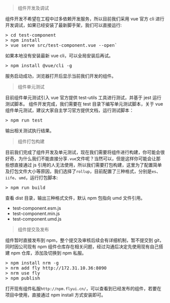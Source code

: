 > 组件开发及调试

组件开发不希望在工程中过多依赖开发服务，所以目前我们采用 vue 官方 cli 进行开发调试，如果已经安装了最新脚手架，我们可以直接运行:

<pre>
> cd test-component
> npm install
> vue serve src/test-component.vue --open`
</pre>

如果本地没有安装最新 vue cli，可以全局安装后再试。

<pre>
> npm install @vue/cli -g
</pre>

服务启动成功，浏览器打开后显示当前我们开发的组件。

> 组件单元测试

目前组件单元测试引入 vue 官方提供 test-utils 工具进行测试，并基于 jest 运行测试脚本。
组件开发完成，我们需要在 test 目录下编写单元测试脚本，关于 vue 组件单元测试，建议大家自主学习官方提供文档，运行测试脚本：

<pre>
> npm run test
</pre>

输出相关测试执行结果。

> 组件打包构建

目前我们完成了组件开发及单元测试，现在我们需要将组件进行构建，你可能会很好奇，为什么我们不能直接分享`.vue`文件呢？当然可以，但是这样你可能会让那些想直接通过 js 引用的人无法使用，所以我们需要打包构建，这里为了配置简单及打包文件大小等原因，我们选择了`rollup`，目前配置了三种格式，分别是`es`、`iife`、`umd`，运行打包脚本:

<pre>
> npm run build
</pre>

查看 dist 目录，输出三种格式文件，默认 npm 包指向 umd 文件引用。

- test-component.esm.js
- test-component.min.js
- test-component.umd.js

> 组件提交及发布

组件暂时直接发布到 npm，整个提交及审核后续会有详细机制，暂不提交到 git，同时因公司现有 npm 组件仓库存在相关问题，经过沟通后决定先使用现有自己搭建 npm 仓库，添加及切换到 npm 私服。

<pre>
> npm install nrm -g
> nrm add fly http://172.31.10.36:8090
> nrm use fly
> npm publish
</pre>

打开现有组件私服`http://npm.flyui.cn/`，可以查看到已经发布的组件，若要在项目中使用，直接通过 npm install 方式安装即可。
